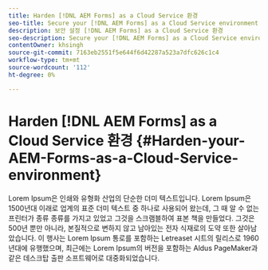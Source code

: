 ```yaml
---
title: Harden [!DNL AEM Forms] as a Cloud Service 환경
seo-title: Secure your [!DNL AEM Forms] as a Cloud Service environment
description: 보안 설정 [!DNL AEM Forms] as a Cloud Service 환경
seo-description: Secure your [!DNL AEM Forms] as a Cloud Service environment
contentOwner: khsingh
source-git-commit: 7163eb2551f5e644f6d42287a523a7dfc626c1c4
workflow-type: tm+mt
source-wordcount: '112'
ht-degree: 0%

---
```



# Harden [!DNL AEM Forms] as a Cloud Service 환경 {#Harden-your-AEM-Forms-as-a-Cloud-Service-environment}

Lorem Ipsum은 인쇄와 유형화 산업의 단순한 더미 텍스트입니다. Lorem Ipsum은 1500년대 이래로 업계의 표준 더미 텍스트 중 하나로 사용되어 왔는데, 그 때 알 수 없는 프린터가 종류 종류를 가지고 있었고 그것을 스크램블하여 표본 책을 만들었다. 그것은 500년 뿐만 아니라, 본질적으로 변하지 않고 남아있는 전자 식재로의 도약 또한 살아남았습니다. 이 행사는 Lorem Ipsum 통로를 포함하는 Letreaset 시트의 릴리스로 1960년대에 유행했으며, 최근에는 Lorem Ipsum의 버전을 포함하는 Aldus PageMaker과 같은 데스크탑 출판 소프트웨어로 대중화되었습니다.
